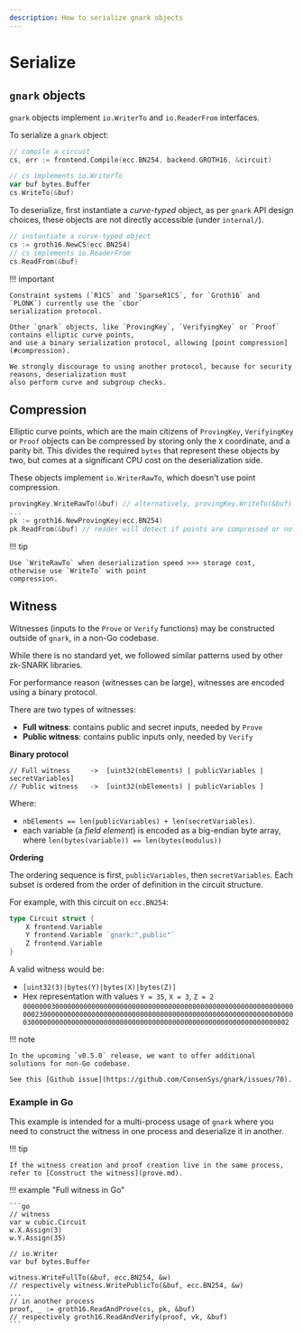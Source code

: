 ```yaml
---
description: How to serialize gnark objects
---
```


# Serialize

## `gnark` objects

`gnark` objects implement `io.WriterTo` and `io.ReaderFrom` interfaces.

To serialize a `gnark` object:

```go
// compile a circuit
cs, err := frontend.Compile(ecc.BN254, backend.GROTH16, &circuit)

// cs implements io.WriterTo
var buf bytes.Buffer
cs.WriteTo(&buf)
```

To deserialize, first instantiate a *curve-typed* object, as per `gnark` API design
choices, these objects are not directly accessible (under `internal/`).

```go
// instantiate a curve-typed object
cs := groth16.NewCS(ecc.BN254)
// cs implements io.ReaderFrom
cs.ReadFrom(&buf)
```

!!! important

    Constraint systems (`R1CS` and `SparseR1CS`, for `Groth16` and `PLONK`) currently use the `cbor`
    serialization protocol.

    Other `gnark` objects, like `ProvingKey`, `VerifyingKey` or `Proof` contains elliptic curve points,
    and use a binary serialization protocol, allowing [point compression](#compression).

    We strongly discourage to using another protocol, because for security reasons, deserialization must
    also perform curve and subgroup checks.

## Compression

Elliptic curve points, which are the main citizens of `ProvingKey`, `VerifyingKey` or `Proof`
objects can be compressed by storing only the `X` coordinate, and a parity bit. This divides the
required `bytes` that represent these objects by two, but comes at a significant CPU cost on the
deserialization side.

These objects implement `io.WriterRawTo`, which doesn't use point compression.

```go
provingKey.WriteRawTo(&buf) // alternatively, provingKey.WriteTo(&buf)
...
pk := groth16.NewProvingKey(ecc.BN254)
pk.ReadFrom(&buf) // reader will detect if points are compressed or not.
```

!!! tip

    Use `WriteRawTo` when deserialization speed >>> storage cost, otherwise use `WriteTo` with point
    compression.

## Witness

Witnesses (inputs to the `Prove` or `Verify` functions) may be constructed outside of `gnark`, in a
non-Go codebase.

While there is no standard yet, we followed similar patterns used by other zk-SNARK libraries.

For performance reason (witnesses can be large), witnesses are encoded using a binary protocol.

There are two types of witnesses:

* **Full witness**: contains public and secret inputs, needed by `Prove`
* **Public witness**: contains public inputs only, needed by `Verify`

**Binary protocol**

```
// Full witness     ->  [uint32(nbElements) | publicVariables | secretVariables]
// Public witness   ->  [uint32(nbElements) | publicVariables ]
```

Where:

* `nbElements == len(publicVariables) + len(secretVariables)`.
* each variable (a *field element*) is encoded as a big-endian byte array, where
`len(bytes(variable)) == len(bytes(modulus))`

**Ordering**

The ordering sequence is first, `publicVariables`, then `secretVariables`.
Each subset is ordered from the order of definition in the circuit structure.

For example, with this circuit on `ecc.BN254`:

```go
type Circuit struct {
    X frontend.Variable
    Y frontend.Variable `gnark:",public"`
    Z frontend.Variable
}
```

A valid witness would be:

* `[uint32(3)|bytes(Y)|bytes(X)|bytes(Z)]`
* Hex representation with values `Y = 35`, `X = 3`, `Z = 2`
`00000003000000000000000000000000000000000000000000000000000000000000002300000000000000000000000000000000000000000000000000000000000000030000000000000000000000000000000000000000000000000000000000000002`

!!! note

    In the upcoming `v0.5.0` release, we want to offer additional solutions for non-Go codebase.

    See this [Github issue](https://github.com/ConsenSys/gnark/issues/70).

### Example in Go

This example is intended for a multi-process usage of `gnark` where you need
to construct the witness in one process and deserialize it in another.

!!! tip

    If the witness creation and proof creation live in the same process, refer to [Construct the witness](prove.md).

!!! example "Full witness in Go"

    ```go
    // witness
    var w cubic.Circuit
    w.X.Assign(3)
    w.Y.Assign(35)

    // io.Writer
    var buf bytes.Buffer

    witness.WriteFullTo(&buf, ecc.BN254, &w)
    // respectively witness.WritePublicTo(&buf, ecc.BN254, &w)
    ...
    // in another process
    proof, _ := groth16.ReadAndProve(cs, pk, &buf)
    // respectively groth16.ReadAndVerify(proof, vk, &buf)
    ```
